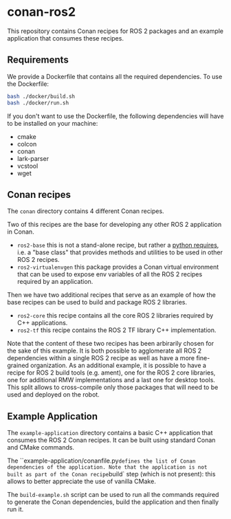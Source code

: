 # conan-ros2

This repository contains Conan recipes for ROS 2 packages and an example application that consumes these recipes.

## Requirements

We provide a Dockerfile that contains all the required dependencies.
To use the Dockerfile:

```sh
bash ./docker/build.sh
bash ./docker/run.sh
```

If you don't want to use the Dockerfile, the following dependencies will have to be installed on your machine:

 - cmake
 - colcon
 - conan
 - lark-parser
 - vcstool
 - wget

## Conan recipes

The `conan` directory contains 4 different Conan recipes.

Two of this recipes are the base for developing any other ROS 2 application in Conan.

 - `ros2-base` this is not a stand-alone recipe, but rather a [python requires](https://docs.conan.io/en/1.35/extending/python_requires.html), i.e. a "base class" that provides methods and utilities to be used in other ROS 2 recipes.
 - `ros2-virtualenvgen` this package provides a Conan virtual environment that can be used to expose env variables of all the ROS 2 recipes required by an application.

Then we have two additional recipes that serve as an example of how the base recipes can be used to build and package ROS 2 libraries.

 - `ros2-core` this recipe contains all the core ROS 2 libraries required by C++ applications.
 - `ros2-tf` this recipe contains the ROS 2 TF library C++ implementation.

Note that the content of these two recipes has been arbirarily chosen for the sake of this example.
It is both possible to agglomerate all ROS 2 dependencies within a single ROS 2 recipe as well as have a more fine-grained organization.
As an additional example, it is possible to have a recipe for ROS 2 build tools (e.g. ament), one for the ROS 2 core libraries, one for additional RMW implementations and a last one for desktop tools.
This split allows to cross-compile only those packages that will need to be used and deployed on the robot.

## Example Application

The `example-application` directory contains a basic C++ application that consumes the ROS 2 Conan recipes.
It can be built using standard Conan and CMake commands.

The ``example-application/conanfile.py` defines the list of Conan dependencies of the application.
Note that the application is not built as part of the Conan recipe `build` step (which is not present): this allows to better appreciate the use of vanilla CMake.

The `build-example.sh` script can be used to run all the commands required to generate the Conan dependencies, build the application and then finally run it.
